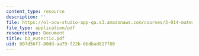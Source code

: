 ```yaml
---
content_type: resource
description: ''
file: https://ol-ocw-studio-app-qa.s3.amazonaws.com/courses/3-014-materials-laboratory-fall-2006/807d56f780ddaa79f22b6bdbad817f80_b3_eutectic.pdf
file_type: application/pdf
resourcetype: Document
title: b3_eutectic.pdf
uid: 807d56f7-80dd-aa79-f22b-6bdbad817f80
---
```


